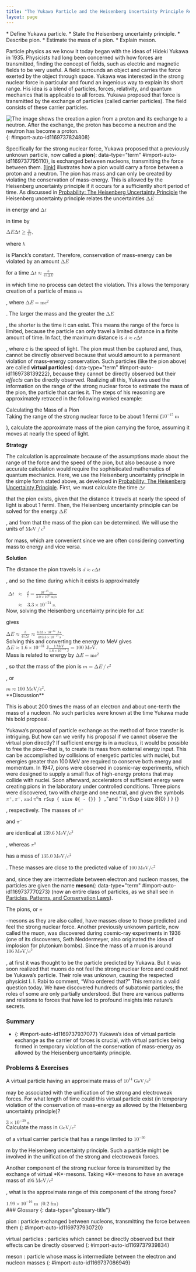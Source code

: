 ```yaml
---
title: "The Yukawa Particle and the Heisenberg Uncertainty Principle Revisited"
layout: page
---
```



<div data-type="abstract" markdown="1">
* Define Yukawa particle.
* State the Heisenberg uncertainty principle.
* Describe pion.
* Estimate the mass of a pion.
* Explain meson.

</div>

Particle physics as we know it today began with the ideas of Hideki Yukawa in 1935. Physicists had long been concerned with how forces are transmitted, finding the concept of fields, such as electric and magnetic fields to be very useful. A field surrounds an object and carries the force exerted by the object through space. Yukawa was interested in the strong nuclear force in particular and found an ingenious way to explain its short range. His idea is a blend of particles, forces, relativity, and quantum mechanics that is applicable to all forces. Yukawa proposed that force is transmitted by the exchange of particles (called carrier particles). The field consists of these carrier particles.

 ![The image shows the creation a pion from a proton and its exchange to a neutron. After the exchange, the proton has become a neutron and the neutron has become a proton.](../resources/Figure_34_01_01.jpg "The strong nuclear force is transmitted between a proton and neutron by the creation and exchange of a pion. The pion is created through a temporary violation of conservation of mass-energy and travels from the proton to the neutron and is recaptured. It is not directly observable and is called a virtual particle. Note that the proton and neutron change identity in the process. The range of the force is limited by the fact that the pion can only exist for the short time allowed by the Heisenberg uncertainty principle. Yukawa used the finite range of the strong nuclear force to estimate the mass of the pion; the shorter the range, the larger the mass of the carrier particle."){: #import-auto-id1169737824808}

Specifically for the strong nuclear force, Yukawa proposed that a previously unknown particle, now called a **pion**{: data-type="term" #import-auto-id1169737795110}, is exchanged between nucleons, transmitting the force between them. [\[link\]](#import-auto-id1169737824808) illustrates how a pion would carry a force between a proton and a neutron. The pion has mass and can only be created by violating the conservation of mass-energy. This is allowed by the Heisenberg uncertainty principle if it occurs for a sufficiently short period of time. As discussed in [Probability: The Heisenberg Uncertainty Principle](/m42579) the Heisenberg uncertainty principle relates the uncertainties <math xmlns="http://www.w3.org/1998/Math/MathML"><semantics><mrow><mrow><mtext>Δ</mtext><mi>E</mi></mrow><mrow /></mrow><annotation encoding="StarMath 5.0"> size 12{ΔE} {}</annotation></semantics></math>

 in energy and <math xmlns="http://www.w3.org/1998/Math/MathML"><semantics><mrow><mrow><mtext>Δ</mtext><mi>t</mi></mrow><mrow /></mrow><annotation encoding="StarMath 5.0"> size 12{Δt} {}</annotation></semantics></math>

 in time by

<div data-type="equation" id="eip-id1169611880878">
<math xmlns="http://www.w3.org/1998/Math/MathML"><semantics><mrow><mrow><mrow><mtext>Δ</mtext><mi>E</mi><mtext>Δ</mtext><mi>t</mi><mo stretchy="false">≥</mo><mfrac><mi>h</mi><mrow><mn>4</mn><mi>π</mi></mrow></mfrac></mrow></mrow><mrow /></mrow><annotation encoding="StarMath 5.0"> size 12{ΔEΔt &gt;= { {h} over {4π} } } {}</annotation></semantics><mtext>,</mtext></math>
</div>

where <math xmlns="http://www.w3.org/1998/Math/MathML"><semantics><mrow><mrow><mi>h</mi></mrow><mrow /></mrow><annotation encoding="StarMath 5.0"> size 12{h} {}</annotation></semantics></math>

 is Planck’s constant. Therefore, conservation of mass-energy can be violated by an amount <math xmlns="http://www.w3.org/1998/Math/MathML"><semantics><mrow><mrow><mtext>Δ</mtext><mi>E</mi></mrow><mrow /></mrow><annotation encoding="StarMath 5.0"> size 12{ΔE} {}</annotation></semantics></math>

 for a time <math xmlns="http://www.w3.org/1998/Math/MathML"><semantics><mrow><mrow><mrow><mtext>Δ</mtext><mi>t</mi><mo stretchy="false">≈</mo><mfrac><mrow><mi>h</mi></mrow><mrow><mn>4πΔ</mn><mi>E</mi></mrow> </mfrac></mrow></mrow><mrow /></mrow><annotation encoding="StarMath 5.0"> size 12{Δt approx { {h} over {4πΔE} } } {}</annotation></semantics></math>

 in which time no process can detect the violation. This allows the temporary creation of a particle of mass <math xmlns="http://www.w3.org/1998/Math/MathML"><semantics><mrow><mrow><mi>m</mi></mrow><mrow /></mrow><annotation encoding="StarMath 5.0"> size 12{m} {}</annotation></semantics></math>

, where <math xmlns="http://www.w3.org/1998/Math/MathML"><semantics><mrow><mrow><mrow><mtext>Δ</mtext><mi>E</mi><mo stretchy="false">=</mo><mrow><msup><mi fontstyle="italic">mc</mi><mrow><mn>2</mn></mrow></msup></mrow></mrow></mrow><mrow /></mrow><annotation encoding="StarMath 5.0"> size 12{ΔE= ital "mc" rSup { size 8{2} } } {}</annotation></semantics></math>

. The larger the mass and the greater the <math xmlns="http://www.w3.org/1998/Math/MathML"><semantics><mrow><mrow><mtext>Δ</mtext><mi>E</mi></mrow><mrow /></mrow><annotation encoding="StarMath 5.0"> size 12{ΔE} {}</annotation></semantics></math>

, the shorter is the time it can exist. This means the range of the force is limited, because the particle can only travel a limited distance in a finite amount of time. In fact, the maximum distance is <math xmlns="http://www.w3.org/1998/Math/MathML"><semantics><mrow><mrow><mrow><mi>d</mi><mo stretchy="false">≈</mo><mi>c</mi><mtext>Δ</mtext><mi>t</mi></mrow></mrow><mrow /></mrow><annotation encoding="StarMath 5.0"> size 12{d approx cΔt} {}</annotation></semantics></math>

, where *c* is the speed of light. The pion must then be captured and, thus, cannot be directly observed because that would amount to a permanent violation of mass-energy conservation. Such particles (like the pion above) are called **virtual particles**{: data-type="term" #import-auto-id1169738139222}, because they cannot be directly observed but their *effects* can be directly observed. Realizing all this, Yukawa used the information on the range of the strong nuclear force to estimate the mass of the pion, the particle that carries it. The steps of his reasoning are approximately retraced in the following worked example:

<div data-type="example" markdown="1">
<div data-type="title">
Calculating the Mass of a Pion
</div>
Taking the range of the strong nuclear force to be about 1 fermi (<math xmlns="http://www.w3.org/1998/Math/MathML"><semantics><mrow><mrow><mrow><msup><mtext>10</mtext><mrow><mrow><mo stretchy="false">−</mo><mtext>15</mtext></mrow></mrow></msup><mspace width="0.25em" /><mtext>m</mtext></mrow></mrow><mrow /></mrow><annotation encoding="StarMath 5.0"> size 12{"10" rSup { size 8{ - "15"} } m} {}</annotation></semantics></math>

), calculate the approximate mass of the pion carrying the force, assuming it moves at nearly the speed of light.

**Strategy**

The calculation is approximate because of the assumptions made about the range of the force and the speed of the pion, but also because a more accurate calculation would require the sophisticated mathematics of quantum mechanics. Here, we use the Heisenberg uncertainty principle in the simple form stated above, as developed in [Probability: The Heisenberg Uncertainty Principle](/m42579). First, we must calculate the time <math xmlns="http://www.w3.org/1998/Math/MathML"><semantics><mrow><mrow><mtext>Δ</mtext><mi>t</mi></mrow><mrow /></mrow><annotation encoding="StarMath 5.0"> size 12{Δt} {}</annotation></semantics></math>

 that the pion exists, given that the distance it travels at nearly the speed of light is about 1 fermi. Then, the Heisenberg uncertainty principle can be solved for the energy <math xmlns="http://www.w3.org/1998/Math/MathML"><semantics><mrow><mrow><mtext>Δ</mtext><mi>E</mi></mrow><mrow /></mrow><annotation encoding="StarMath 5.0"> size 12{ΔE} {}</annotation></semantics></math>

, and from that the mass of the pion can be determined. We will use the units of <math xmlns="http://www.w3.org/1998/Math/MathML"><semantics><mrow><mrow><mrow><mtext>MeV</mtext><mo stretchy="false">/</mo><msup><mi>c</mi><mrow><mn>2</mn></mrow></msup></mrow></mrow><mrow /></mrow><annotation encoding="StarMath 5.0"> size 12{"MeV"/c rSup { size 8{2} } } {}</annotation></semantics></math>

 for mass, which are convenient since we are often considering converting mass to energy and vice versa.

**Solution**

The distance the pion travels is <math xmlns="http://www.w3.org/1998/Math/MathML"><semantics><mrow><mrow><mrow><mi>d</mi><mo stretchy="false">≈</mo><mi fontstyle="italic">c</mi><mn>Δ</mn><mi>t</mi></mrow></mrow><mrow /></mrow></semantics></math>

, and so the time during which it exists is approximately

<div data-type="equation" id="eip-id1335514">
<math xmlns="http://www.w3.org/1998/Math/MathML"> <semantics> <mrow> <mrow> <mtable columnalign="left"> <mtr><mtd> <mtext>Δ</mtext><mi>t</mi></mtd> <mtd> <mo stretchy="false">≈</mo></mtd> <mtd> <mrow> <mrow> <mrow> <mrow> <mfrac> <mi>d</mi> <mi>c</mi> </mfrac> </mrow> <mo stretchy="false">=</mo> <mfrac> <mrow> <msup> <mtext>10</mtext> <mrow> <mrow> <mo stretchy="false">−</mo> <mtext>15</mtext> </mrow> </mrow> </msup> <mi /> <mspace width="0.25em" /> <mtext>m</mtext> </mrow> <mrow> <mn>3</mn> <mtext>.</mtext> <mrow> <mn>0</mn> <mo stretchy="false">×</mo> <msup> <mtext>10</mtext> <mrow> <mn>8</mn> </mrow> </msup> </mrow> <mi /> <mspace width="0.25em" /> <mtext>m/s</mtext> </mrow> </mfrac> </mrow> </mrow> </mrow></mtd> </mtr> <mtr><mtd /> <mtd> <mo stretchy="false">≈</mo></mtd> <mtd> <mrow> <mrow> <mn>3.3</mn> <mo stretchy="false">×</mo> <msup> <mtext>10</mtext> <mrow> <mrow> <mo stretchy="false">−</mo> <mtext>24</mtext> </mrow> </mrow> </msup> </mrow> <mspace width="0.25em" /> <mtext>s.</mtext> </mrow></mtd> </mtr> </mtable> </mrow> </mrow> <annotation encoding="StarMath 5.0">alignl { stack { size 12{Δt approx { {d} over {c} } = { {"10" rSup { size 8{ - "15"} } `m} over {3 "." 0 times "10" rSup { size 8{8} } `"m/s"} } } {} # " " approx 3 "." 3 times "10" rSup { size 8{ - "24"} } `s "." {} } } {}</annotation> </semantics> </math>
</div>
Now, solving the Heisenberg uncertainty principle for <math xmlns="http://www.w3.org/1998/Math/MathML"><semantics><mrow><mrow><mtext>Δ</mtext><mi>E</mi></mrow><mrow /></mrow><annotation encoding="StarMath 5.0"> size 12{ΔE} {}</annotation></semantics></math>

 gives

<div data-type="equation" id="eip-id1169611923202">
<math xmlns="http://www.w3.org/1998/Math/MathML"><semantics><mrow><mrow><mrow><mrow><mtext>Δ</mtext><mi>E</mi><mo stretchy="false">≈</mo><mfrac><mi>h</mi><mrow><mn>4</mn><mi>π</mi><mn>Δ</mn><mi>t</mi></mrow></mfrac></mrow><mo stretchy="false">≈</mo><mfrac><mrow><mn>6</mn><mtext>.</mtext><mrow><mtext>63</mtext><mo stretchy="false">×</mo><msup><mtext>10</mtext><mrow><mrow><mo stretchy="false">−</mo><mtext>34</mtext></mrow></mrow></msup></mrow><mspace width="0.25em" /><mrow><mtext>J</mtext><mo stretchy="false">⋅</mo><mtext>s</mtext></mrow></mrow><mrow><mn>4π</mn><mfenced open="(" close=")"><mrow><mn>3</mn><mtext>.</mtext><mrow><mn>3</mn><mo stretchy="false">×</mo><msup><mtext>10</mtext><mrow><mrow><mo stretchy="false">−</mo><mtext>24</mtext></mrow></mrow></msup></mrow><mspace width="0.25em" /><mtext>s</mtext></mrow></mfenced></mrow></mfrac></mrow></mrow><mrow /></mrow><annotation encoding="StarMath 5.0"> size 12{ΔE approx { {h} over {4πΔt} } approx { {6 "." "63" times "10" rSup { size 8{ - "34"} } `J cdot s} over {4π left (3 "." 3 times "10" rSup { size 8{ - "24"} } `s right )} } } {}</annotation></semantics><mtext>.</mtext></math>
</div>
Solving this and converting the energy to MeV gives

<div data-type="equation" id="eip-id2175608">
<math xmlns="http://www.w3.org/1998/Math/MathML"><semantics><mrow><mrow><mrow><mrow><mtext>Δ</mtext><mi>E</mi><mo stretchy="false">≈</mo><mfenced open="(" close=")"><mrow><mn>1</mn><mtext>.</mtext><mrow><mn>6</mn><mo stretchy="false">×</mo><msup><mtext>10</mtext><mrow><mrow><mo stretchy="false">−</mo><mtext>11</mtext></mrow></mrow></msup></mrow><mspace width="0.25em" /><mtext>J</mtext></mrow></mfenced></mrow><mrow><mfrac><mrow><mn>1</mn><mi /><mspace width="0.25em" /><mtext>MeV</mtext></mrow><mrow><mn>1</mn><mtext>.</mtext><mrow><mn>6</mn><mo stretchy="false">×</mo><msup><mtext>10</mtext><mrow><mrow><mo stretchy="false">−</mo><mtext>13</mtext></mrow></mrow></msup></mrow><mspace width="0.25em" /><mtext>J</mtext></mrow></mfrac><mo stretchy="false">=</mo><mtext>100</mtext></mrow><mi /><mspace width="0.25em" /><mtext>MeV</mtext></mrow></mrow><mrow /></mrow><annotation encoding="StarMath 5.0"> size 12{ΔE approx left (1 "." 6 times "10" rSup { size 8{ - "11"} } `J right ) { {1`"MeV"} over {1 "." 6 times "10" rSup { size 8{ - "13"} } `J} } ="100"`"MeV"} {}</annotation></semantics><mtext>.</mtext></math>
</div>
Mass is related to energy by <math xmlns="http://www.w3.org/1998/Math/MathML"><semantics><mrow><mrow><mrow><mtext>Δ</mtext><mi>E</mi><mo stretchy="false">=</mo><mstyle fontstyle="italic"><mrow><msup><mtext>mc</mtext><mrow><mn fontstyle="normal">2</mn></mrow></msup></mrow></mstyle></mrow></mrow><mrow /></mrow><annotation encoding="StarMath 5.0"> size 12{ΔE= ital "mc" rSup { size 8{2} } } {}</annotation></semantics></math>

, so that the mass of the pion is <math xmlns="http://www.w3.org/1998/Math/MathML"><semantics><mrow><mrow><mrow><mi>m</mi><mo stretchy="false">=</mo><mrow><mtext>Δ</mtext><mi>E</mi><mo stretchy="false">/</mo><msup><mi>c</mi><mrow><mn>2</mn></mrow></msup></mrow></mrow></mrow><mrow /></mrow><annotation encoding="StarMath 5.0"> size 12{m=ΔE/c rSup { size 8{2} } } {}</annotation></semantics></math>

, or

<div data-type="equation" id="eip-id1169611877559">
<math xmlns="http://www.w3.org/1998/Math/MathML"><semantics><mrow><mrow><mrow><mrow><mi>m</mi><mo stretchy="false">≈</mo><mtext>100</mtext></mrow><mi /><mspace width="0.25em" /><mtext>MeV/</mtext><msup><mi>c</mi><mrow><mn>2</mn></mrow></msup></mrow></mrow><mrow /></mrow><annotation encoding="StarMath 5.0"> size 12{m approx "100"`"MeV/"c rSup { size 8{2} } } {}</annotation></semantics><mtext>.</mtext></math>
</div>
**Discussion**

This is about 200 times the mass of an electron and about one-tenth the mass of a nucleon. No such particles were known at the time Yukawa made his bold proposal.

</div>

Yukawa’s proposal of particle exchange as the method of force transfer is intriguing. But how can we verify his proposal if we cannot observe the virtual pion directly? If sufficient energy is in a nucleus, it would be possible to free the pion—that is, to create its mass from external energy input. This can be accomplished by collisions of energetic particles with nuclei, but energies greater than 100 MeV are required to conserve both energy and momentum. In 1947, pions were observed in cosmic-ray experiments, which were designed to supply a small flux of high-energy protons that may collide with nuclei. Soon afterward, accelerators of sufficient energy were creating pions in the laboratory under controlled conditions. Three pions were discovered, two with charge and one neutral, and given the symbols <math xmlns="http://www.w3.org/1998/Math/MathML"><semantics><mrow><mrow><mrow><msup><mi>π</mi><mrow><mrow><mo stretchy="false">+</mo><mrow /></mrow></mrow></msup><mtext>,</mtext> <mspace width="0.25em" /><msup><mi>π</mi><mrow><mrow><mo stretchy="false">−</mo><mrow /></mrow></mrow></msup><mtext>, and</mtext> <mspace width="0.25em" /><mi /><msup><mi> π</mi><mrow><mn>0</mn></mrow></msup></mrow></mrow><mrow /></mrow><annotation encoding="StarMath 5.0"> size 12{π rSup { size 8{+{}} } ,`π rSup { size 8{ - {}} } ,`"and "`π rSup { size 8{0} } } {}</annotation></semantics></math>

, respectively. The masses of <math xmlns="http://www.w3.org/1998/Math/MathML"><semantics><mrow><mrow><msup><mi>π</mi><mrow><mrow><mo stretchy="false">+</mo><mrow /></mrow></mrow></msup></mrow><mrow /></mrow><annotation encoding="StarMath 5.0"> size 12{π rSup { size 8{+{}} } } {}</annotation></semantics></math>

 and <math xmlns="http://www.w3.org/1998/Math/MathML"><semantics><mrow><mrow><msup><mi>π</mi><mrow><mrow><mo stretchy="false">−</mo><mrow /></mrow></mrow></msup></mrow><mrow /></mrow><annotation encoding="StarMath 5.0"> size 12{π rSup { size 8{ - {}} } } {}</annotation></semantics></math>

 are identical at <math xmlns="http://www.w3.org/1998/Math/MathML"><semantics><mrow><mrow><mrow><mtext>139</mtext><mtext>.</mtext><mn>6</mn><mi /><mspace width="0.25em" /><mtext>MeV/</mtext><msup><mi>c</mi><mrow><mn>2</mn></mrow></msup></mrow></mrow><mrow /></mrow><annotation encoding="StarMath 5.0"> size 12{"139" "." 6`"MeV/"c rSup { size 8{2} } } {}</annotation></semantics></math>

, whereas <math xmlns="http://www.w3.org/1998/Math/MathML"><semantics><mrow><mrow><msup><mi>π</mi><mrow><mn>0</mn></mrow></msup></mrow><mrow /></mrow><annotation encoding="StarMath 5.0"> size 12{ π rSup { size 8{0} } } {}</annotation></semantics></math>

 has a mass of <math xmlns="http://www.w3.org/1998/Math/MathML"><semantics><mrow><mrow><mrow><mtext>135</mtext><mtext>.</mtext><mn>0</mn><mi /><mspace width="0.25em" /><mtext>MeV/</mtext><msup><mi>c</mi><mrow><mn>2</mn></mrow></msup></mrow></mrow><mrow /></mrow><annotation encoding="StarMath 5.0"> size 12{"135" "." 0`"MeV/"c rSup { size 8{2} } } {}</annotation></semantics></math>

. These masses are close to the predicted value of <math xmlns="http://www.w3.org/1998/Math/MathML"><semantics><mrow><mrow><mrow><mtext>100</mtext><mi /><mspace width="0.25em" /><mtext>MeV/</mtext><msup><mi>c</mi><mrow><mn>2</mn></mrow></msup></mrow></mrow><mrow /></mrow><annotation encoding="StarMath 5.0"> size 12{"100"`"MeV/"c rSup { size 8{2} } } {}</annotation></semantics></math>

 and, since they are intermediate between electron and nucleon masses, the particles are given the name **meson**{: data-type="term" #import-auto-id1169737770273} (now an entire class of particles, as we shall see in [Particles, Patterns, and Conservation Laws](/m42674)).

The pions, or <math xmlns="http://www.w3.org/1998/Math/MathML"><semantics><mrow><mrow><mi>π</mi></mrow><mrow /></mrow><annotation encoding="StarMath 5.0"> size 12{π} {}</annotation></semantics></math>

-mesons as they are also called, have masses close to those predicted and feel the strong nuclear force. Another previously unknown particle, now called the muon, was discovered during cosmic-ray experiments in 1936 (one of its discoverers, Seth Neddermeyer, also originated the idea of implosion for plutonium bombs). Since the mass of a muon is around <math xmlns="http://www.w3.org/1998/Math/MathML"><semantics><mrow><mrow><mrow><mtext>106</mtext><mi /><mspace width="0.25em" /><mtext>MeV/</mtext><msup><mi>c</mi><mrow><mn>2</mn></mrow></msup></mrow></mrow><mrow /></mrow><annotation encoding="StarMath 5.0"> size 12{"106"`"MeV/"c rSup { size 8{2} } } {}</annotation></semantics></math>

, at first it was thought to be the particle predicted by Yukawa. But it was soon realized that muons do not feel the strong nuclear force and could not be Yukawa’s particle. Their role was unknown, causing the respected physicist I. I. Rabi to comment, “Who ordered that?” This remains a valid question today. We have discovered hundreds of subatomic particles; the roles of some are only partially understood. But there are various patterns and relations to forces that have led to profound insights into nature’s secrets.

### Summary

* {: #import-auto-id1169737937077} Yukawa’s idea of virtual particle exchange as the carrier of forces is crucial, with virtual particles being formed in temporary violation of the conservation of mass-energy as allowed by the Heisenberg uncertainty principle.

### Problems &amp; Exercises

<div data-type="exercise" data-element-type="problems-exercises">
<div data-type="problem" markdown="1">
A virtual particle having an approximate mass of <math xmlns="http://www.w3.org/1998/Math/MathML"><semantics><mrow><mrow><mrow><msup><mtext>10</mtext><mrow><mtext>14</mtext></mrow></msup><mi /><mspace width="0.25em" /><mtext>GeV/</mtext><msup><mi>c</mi><mrow><mn>2</mn></mrow></msup></mrow></mrow><mrow /></mrow><annotation encoding="StarMath 5.0"> size 12{"10" rSup { size 8{"14"} } `"GeV/"c rSup { size 8{2} } } {}</annotation></semantics></math>

 may be associated with the unification of the strong and electroweak forces. For what length of time could this virtual particle exist (in temporary violation of the conservation of mass-energy as allowed by the Heisenberg uncertainty principle)?

</div>
<div data-type="solution" data-element-type="problems-exercises" markdown="1">
<math xmlns="http://www.w3.org/1998/Math/MathML"> <semantics> <mrow> <mrow> <mrow> <mrow> <mn>3</mn> <mo stretchy="false">×</mo> <msup> <mtext>10</mtext> <mrow> <mrow> <mo stretchy="false">−</mo> <mtext>39</mtext> </mrow> </mrow> </msup> </mrow> <mspace width="0.25em" /> <mtext>s</mtext> </mrow> </mrow> <mrow /> </mrow> <annotation encoding="StarMath 5.0"> size 12{3 times "10" rSup { size 8{ - "39"} } `s} {}</annotation> </semantics> </math>

</div>
</div>

<div data-type="exercise" data-element-type="problems-exercises">
<div data-type="problem" markdown="1">
Calculate the mass in <math xmlns="http://www.w3.org/1998/Math/MathML"><semantics><mrow><mrow><mrow><mtext>GeV/</mtext><msup><mi>c</mi><mrow><mn>2</mn></mrow></msup></mrow></mrow><mrow /></mrow><annotation encoding="StarMath 5.0"> size 12{"GeV/"c rSup { size 8{2} } } {}</annotation></semantics></math>

 of a virtual carrier particle that has a range limited to <math xmlns="http://www.w3.org/1998/Math/MathML"><semantics><mrow><mrow><msup><mtext>10</mtext><mrow><mrow><mo stretchy="false">−</mo><mtext>30</mtext></mrow></mrow></msup></mrow><mrow /></mrow><annotation encoding="StarMath 5.0"> size 12{"10" rSup { size 8{ - "30"} } } {}</annotation></semantics></math>

 m by the Heisenberg uncertainty principle. Such a particle might be involved in the unification of the strong and electroweak forces.

</div>
</div>

<div data-type="exercise" data-element-type="problems-exercises">
<div data-type="problem" markdown="1">
Another component of the strong nuclear force is transmitted by the exchange of virtual *K*-mesons. Taking *K*-mesons to have an average mass of <math xmlns="http://www.w3.org/1998/Math/MathML"><semantics><mrow><mrow><mrow><mtext>495</mtext><mi /><mspace width="0.25em" /><mtext>MeV/</mtext><msup><mi>c</mi><mrow><mn>2</mn></mrow></msup></mrow></mrow><mrow /></mrow><annotation encoding="StarMath 5.0"> size 12{"495"`"MeV/"c rSup { size 8{2} } } {}</annotation></semantics></math>

, what is the approximate range of this component of the strong force?

</div>
<div data-type="solution" data-element-type="problems-exercises" markdown="1">
<math xmlns="http://www.w3.org/1998/Math/MathML"> <semantics> <mrow> <mrow> <mrow> <mn>1</mn> <mtext>.</mtext> <mrow> <mtext>99</mtext> <mo stretchy="false">×</mo> <msup> <mtext>10</mtext> <mrow> <mrow> <mo stretchy="false">−</mo> <mtext>16</mtext> </mrow> </mrow> </msup> </mrow> <mspace width="0.25em" /> <mtext>m</mtext> <mi /> <mspace width="0.25em" /><mspace width="0.25em" /> <mo stretchy="false">(</mo> <mn>0</mn> <mtext>.</mtext> <mn>2</mn> <mi /> <mspace width="0.25em" /> <mtext>fm</mtext> <mo stretchy="false">)</mo> </mrow> </mrow> <mrow /> </mrow> <annotation encoding="StarMath 5.0"> size 12{1 "." "99" times "10" rSup { size 8{ - "16"} } `m` \( 0 "." 2`"fm" \) } {}</annotation> </semantics> </math>

</div>
</div>

<div data-type="glossary" markdown="1">
### Glossary
{: data-type="glossary-title"}

pion
: particle exchanged between nucleons, transmitting the force between them
{: #import-auto-id1169737930720}

virtual particles
: particles which cannot be directly observed but their effects can be directly observed
{: #import-auto-id1169737939834}

meson
: particle whose mass is intermediate between the electron and nucleon masses
{: #import-auto-id1169737086949}

</div>

